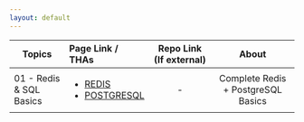 ```yaml
---
layout: default
---
```


| Topics                  | Page Link / THAs                                                                                                         | Repo Link (If external) |               About                |
| ----------------------- | :----------------------------------------------------------------------------------------------------------------------- | :---------------------: | :--------------------------------: |
| 01 - Redis & SQL Basics | <ul><li><a href="./links/day1/REDIS.md">REDIS</a> </li><li><a href="./links/day1/POSTGRESQL.md">POSTGRESQL</a></li></ul> |            -            | Complete Redis + PostgreSQL Basics |

